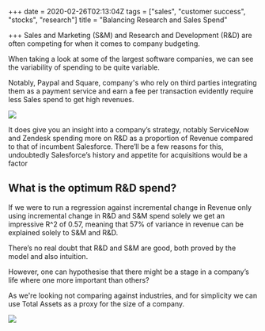 +++
date = 2020-02-26T02:13:04Z
tags = ["sales", "customer success", "stocks", "research"]
title = "Balancing Research and Sales Spend"

+++
Sales and Marketing (S&M) and Research and Development (R&D) are often competing for when it comes to company budgeting.

When taking a look at some of the largest software companies, we can see the variability of spending to be quite variable.

Notably, Paypal and Square, company's who rely on third parties integrating them as a payment service and earn a fee per transaction evidently require less Sales spend to get high revenues.

![](/v1582685377/blog/Top_Companies_dyn848.png)

It does give you an insight into a company’s strategy, notably ServiceNow and Zendesk spending more on R&D as a proportion of Revenue compared to that of incumbent Salesforce. There’ll be a few reasons for this, undoubtedly Salesforce’s history and appetite for acquisitions would be a factor

## What is the optimum R&D spend?

If we were to run a regression against incremental change in Revenue only using incremental change in R&D and S&M spend solely we get an impressive R^2 of 0.57, meaning that 57% of variance in revenue can be explained solely to S&M and R&D.

There’s no real doubt that R&D and S&M are good, both proved by the model and also intuition.

However, one can hypothesise that there might be a stage in a company’s life where one more important than others?

As we're looking not comparing against industries, and for simplicity we can use Total Assets as a proxy for the size of a company.

![](/v1582683168/blog/test_ee3eta.png)